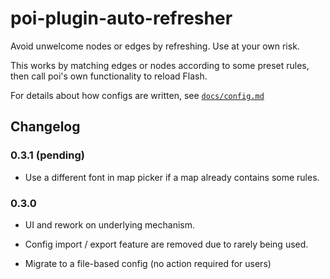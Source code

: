 # poi-plugin-auto-refresher

Avoid unwelcome nodes or edges by refreshing. Use at your own risk.

This works by matching edges or nodes according to some preset rules,
then call poi's own functionality to reload Flash.

For details about how configs are written, see [`docs/config.md`](docs/config.md)

## Changelog

### 0.3.1 (pending)

- Use a different font in map picker if a map already contains some rules.

### 0.3.0

- UI and rework on underlying mechanism.

- Config import / export feature are removed due to rarely being used.

- Migrate to a file-based config (no action required for users)
